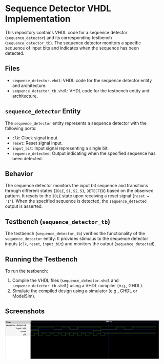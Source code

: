 # Sequence Detector VHDL Implementation

This repository contains VHDL code for a sequence detector (`sequence_detector`) and its corresponding testbench (`sequence_detector_tb`). The sequence detector monitors a specific sequence of input bits and indicates when the sequence has been detected.

## Files

- `sequence_detector.vhdl`: VHDL code for the sequence detector entity and architecture.
- `sequence_detector_tb.vhdl`: VHDL code for the testbench entity and architecture.

## `sequence_detector` Entity

The `sequence_detector` entity represents a sequence detector with the following ports:

- `clk`: Clock signal input.
- `reset`: Reset signal input.
- `input_bit`: Input signal representing a single bit.
- `sequence_detected`: Output indicating when the specified sequence has been detected.

## Behavior

The sequence detector monitors the input bit sequence and transitions through different states (`IDLE`, `S1`, `S2`, `S3`, `DETECTED`) based on the observed pattern. It resets to the `IDLE` state upon receiving a reset signal (`reset = '1'`). When the specified sequence is detected, the `sequence_detected` output is asserted.

## Testbench (`sequence_detector_tb`)

The testbench (`sequence_detector_tb`) verifies the functionality of the `sequence_detector` entity. It provides stimulus to the sequence detector inputs (`clk`, `reset`, `input_bit`) and monitors the output (`sequence_detected`).

## Running the Testbench

To run the testbench:

1. Compile the VHDL files (`sequence_detector.vhdl` and `sequence_detector_tb.vhdl`) using a VHDL compiler (e.g., GHDL).
2. Simulate the compiled design using a simulator (e.g., GHDL or ModelSim).

## Screenshots
![Sequence](sequence.png)
